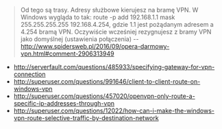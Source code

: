 > Od tego są trasy. Adresy służbowe kierujesz na bramę VPN. W Windows wygląda to tak:
route -p add 192.168.1.1 mask 255.255.255.255 192.168.4.254, gdzie 1.1 jest pożądanym adresem a 4.254 bramą VPN.
Oczywiście wcześniej rezygnujesz z bramy VPN jako domyślnej (ustawienia połączenia)
> -- http://www.spidersweb.pl/2016/09/opera-darmowy-vpn.html#comment-2906313949

- http://serverfault.com/questions/485933/specifying-gateway-for-vpn-connection
- http://superuser.com/questions/991646/client-to-client-route-on-windows-vpn
- http://superuser.com/questions/457020/openvpn-only-route-a-specific-ip-addresses-through-vpn
- http://superuser.com/questions/12022/how-can-i-make-the-windows-vpn-route-selective-traffic-by-destination-network
